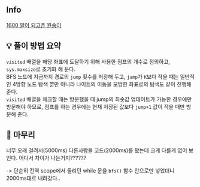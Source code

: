 ## Info
[1600 말이 되고픈 원숭이](https://www.acmicpc.net/problem/1600)

## 💡 풀이 방법 요약
`visited` 배열을 해당 좌표에 도달하기 위해 사용한 점프의 개수로 정의하고, `sys.maxsize`로 초기화 해 둔다.  
BFS 노드에 지금까지 경로의 `jump` 횟수를 저장해 두고, `jump`가 `K`보다 작을 때는 일반적인 4방향 노드 탐색 뿐만 아니라 나이트의 이동을 모방한 좌표로의 탐색도 같이 진행해 준다.  
`visited` 배열을 체크할 때는 방문했을 때 jump의 최솟값 업데이트가 가능한 경우에만 방문해야 하므로, 점프를 하는 경우에는 현재 저장된 값보다 `jump+1` 값이 작을 때만 방문해 준다.

## 🙂 마무리
너무 오래 걸려서(5000ms) 다른사람들 코드(2000ms)를 봤는데 크게 다를게 없어 보인다. 어디서 차이가 나는거지??????
  
-> 단순히 전역 scope에서 돌리던 while 문을 `bfs()` 함수 안으로만 넣었더니 2000ms대로 내려갔다..

